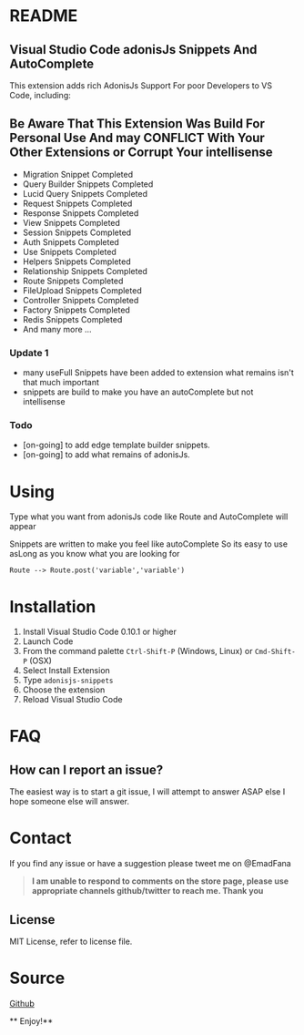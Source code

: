 # README
## Visual Studio Code adonisJs Snippets And AutoComplete
 
This extension adds rich AdonisJs Support For poor Developers to VS Code, including:
## Be Aware That This Extension Was Build For Personal Use And may CONFLICT With Your Other Extensions or Corrupt Your intellisense


- Migration Snippet Completed
- Query Builder Snippets Completed
- Lucid Query Snippets Completed
- Request Snippets Completed
- Response Snippets Completed
- View Snippets Completed
- Session Snippets Completed
- Auth Snippets Completed
- Use Snippets Completed
- Helpers Snippets Completed
- Relationship Snippets Completed
- Route Snippets Completed
- FileUpload Snippets Completed
- Controller Snippets Completed
- Factory Snippets Completed
- Redis Snippets Completed
- And many more ...

### Update 1
- many useFull Snippets have been added to extension what remains isn't that much important
- snippets are build to make you have an autoComplete but not intellisense

### Todo
- [on-going] to add edge template builder snippets.
- [on-going] to add what remains of adonisJs.

# Using
Type what you want from adonisJs code like Route and AutoComplete will appear

Snippets are written to make you feel like autoComplete So its easy to use asLong as you know what you are looking for
    
    Route --> Route.post('variable','variable')

# Installation

1. Install Visual Studio Code 0.10.1 or higher
2. Launch Code
3. From the command palette `Ctrl-Shift-P` (Windows, Linux) or `Cmd-Shift-P` (OSX)
4. Select Install Extension
5. Type `adonisjs-snippets`
6. Choose the extension
7. Reload Visual Studio Code

# FAQ

## How can I report an issue?
The easiest way is to start a git issue, I will attempt to answer ASAP else I hope someone else will answer.
 
# Contact
If you find any issue or have a suggestion please tweet me on @EmadFana

>**I am unable to respond to comments on the store page, please use appropriate channels github/twitter to reach me. Thank you**

## License
MIT License, refer to license file.

# Source
[Github](https://github.com/EmadFani/adonisjs-vscode-snippet)

** Enjoy!**
